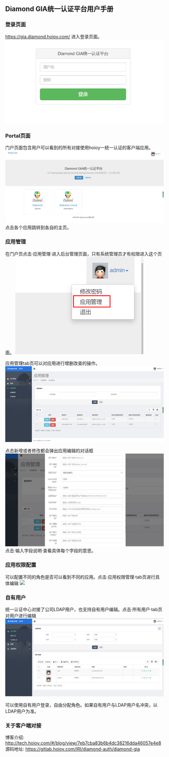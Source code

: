 ## Diamond GIA统一认证平台用户手册

### 登录页面

https://gia.diamond.hoioy.com/ 进入登录页面。
![](img/0login.png)

### Portal页面
门户页面包含用户可以看到的所有对接使用hoioy一统一认证的客户端应用。
![](img/1portal.png)
点击各个应用跳转到各自的主页。

### 应用管理
在门户页点击·应用管理·进入后台管理页面，只有系统管理员才有权限进入这个页面。
![](img/2entry.png)

应用管理tab页可以对应用进行增删改查的操作。
![](img/3app.png)

点击新增或者修改都会弹出应用编辑的对话框
![](img/4add.png)
点击·输入字段说明·查看具体每个字段的意思。

### 应用权限配置
可以配置不同的角色是否可以看到不同的应用。点击·应用权限管理·tab页进行具体编辑
![](img/5setrole.png)

### 自有用户
统一认证中心对接了公司LDAP用户，也支持自有用户编辑。点击·所有用户·tab页对用户进行编辑
![](img/6user.png)

可以使用自有用户登录，自由分配角色。如果自有用户与LDAP用户名冲突，以LDAP用户为准。

### 关于客户端对接
博客介绍: http://tech.hoioy.com/#/blog/view/7eb7cba83b6b4dc38216dda46057e4e8
源码地址: https://gitlab.hoioy.com/IRI/diamond-auth/diamond-gia